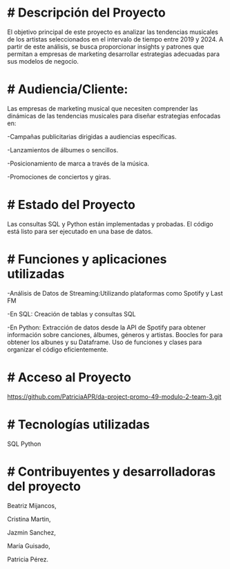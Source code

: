 # # Descripción del Proyecto
El objetivo principal de este proyecto es analizar las tendencias musicales de los artistas seleccionados en el intervalo de tiempo entre 2019 y 2024. A partir de este análisis, se busca proporcionar insights y patrones que permitan a empresas de marketing desarrollar estrategias adecuadas para sus modelos de negocio.

# # Audiencia/Cliente:
Las empresas de marketing musical que necesiten comprender las dinámicas de las tendencias musicales para diseñar estrategias enfocadas en:

-Campañas publicitarias dirigidas a audiencias específicas.

-Lanzamientos de álbumes o sencillos.

-Posicionamiento de marca a través de la música.

-Promociones de conciertos y giras.

# # Estado del Proyecto
Las consultas SQL y Python están implementadas y probadas.
El código está listo para ser ejecutado en una base de datos.

# # Funciones y aplicaciones utilizadas
-Análisis de Datos de Streaming:Utilizando plataformas como Spotify y Last FM

-En SQL: Creación de tablas y consultas SQL

-En Python: Extracción de datos desde la API de Spotify para obtener información sobre canciones, álbumes, géneros y artistas. Boocles for para obtener los albunes y su Dataframe. Uso de funciones y clases para organizar el código eficientemente.

# # Acceso al Proyecto
https://github.com/PatriciaAPR/da-project-promo-49-modulo-2-team-3.git 

# # Tecnologías utilizadas
SQL 
Python

# # Contribuyentes y desarrolladoras del proyecto
Beatriz Mijancos,

Cristina Martin,

Jazmin Sanchez,

María Guisado,

Patricia Pérez. 
